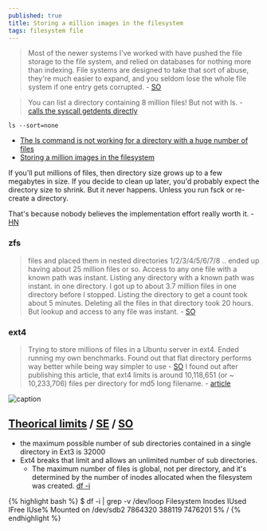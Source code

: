 ```yaml
---
published: true
title: Storing a million images in the filesystem
tags: filesystem file
---
```

> Most of the newer systems I've worked with have pushed the file storage to the file system, and relied on databases for nothing more than indexing. File systems are designed to take that sort of abuse, they're much easier to expand, and you seldom lose the whole file system if one entry gets corrupted. - [SO](https://serverfault.com/a/95451)

> You can list a directory containing 8 million files! But not with ls. - [calls the syscall getdents directly](http://www.be-n.com/spw/you-can-list-a-million-files-in-a-directory-but-not-with-ls.html)

`ls --sort=none`
- [The ls command is not working for a directory with a huge number of files](https://unix.stackexchange.com/questions/120077/the-ls-command-is-not-working-for-a-directory-with-a-huge-number-of-files)
- [Storing a million images in the filesystem](https://serverfault.com/questions/95444/storing-a-million-images-in-the-filesystem#)	

If you'll put millions of files, then directory size grows up to a few megabytes in size. If you decide to clean up later, you'd probably expect the directory size to shrink. But it never happens. Unless you run fsck or re-create a directory.

That's because nobody believes the implementation effort really worth it. - [HN](https://news.ycombinator.com/item?id=28193266) 


### zfs
> files and placed them in nested directories 1/2/3/4/5/6/7/8 .. ended up having about 25 million files or so. Access to any one file with a known path was instant. Listing any directory with a known path was instant.
 in one directory. I got up to about 3.7 million files in one directory before I stopped. Listing the directory to get a count took about 5 minutes. Deleting all the files in that directory took 20 hours. But lookup and access to any file was instant. - [SO](https://serverfault.com/questions/95444/storing-a-million-images-in-the-filesystem/739017#739017)

### ext4

> Trying to store millions of files in a Ubuntu server in ext4. Ended running my own benchmarks. Found out that flat directory performs way better while being way simpler to use - [SO](https://stackoverflow.com/a/53892874)
> I found out after publishing this article, that ext4 limits is around 10,118,651 (or ~ 10,233,706) files per directory for md5 long filename. - [article](https://medium.com/@hartator/benchmark-deep-directory-structure-vs-flat-directory-structure-to-store-millions-of-files-on-ext4-cac1000ca28)

![caption](https://miro.medium.com/max/875/1*4o4TfqUH5ObSObJAGaXqLg.png) <!-- .element height="50%" width="50% ustify-content="left" -->


## [Theorical limits](https://kernelnewbies.org/Ext4#Bigger_filesystem.2Ffile_sizes) / [SE](https://serverfault.com/questions/98235/how-many-files-in-a-directory-is-too-many-downloading-data-from-net) / [SO](https://stackoverflow.com/a/466596)
- the maximum possible number of sub directories contained in a single directory in Ext3 is 32000
- Ext4 breaks that limit and allows an unlimited number of sub directories.
	- The maximum number of files is global, not per directory, and it's determined by the number of inodes allocated when the filesystem was created. [df -i](https://serverfault.com/questions/506465/is-there-a-hard-limit-to-the-number-of-files-a-directory-can-have/506471#506471)
    
{% highlight bash %}
 $ df -i | grep -v /dev/loop
    Filesystem       Inodes  IUsed    IFree IUse% Mounted on
    /dev/sdb2       7864320 388119  7476201    5% /
{% endhighlight %}
